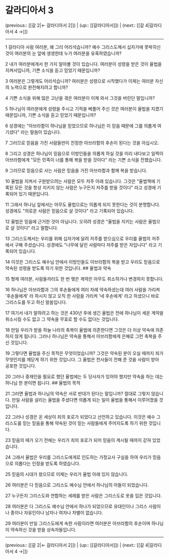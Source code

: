 # 갈라디아서 3

(previous:: [[갈 2|← 갈라디아서 2]]) | (up:: [[갈라디아서]]) | (next:: [[갈 4|갈라디아서 4 →]])

***




1 
갈라디아 사람 여러분, 왜 그리 어리석습니까? 예수 그리스도께서 십자가에 못박히신 것이 여러분의 눈 앞에 생생한데 누가 여러분을 유혹하였습니까? 



2 
내가 여러분에게서 한 가지 알아볼 것이 있습니다. 여러분이 성령을 받은 것이 율법을 지켜서입니까, 기쁜 소식을 듣고 믿었기 때문입니까? 



3 
여러분은 그렇게도 어리석습니까? 여러분은 성령으로 시작했다가 이제는 여러분 자신의 노력으로 완전해지려고 합니까? 



4 
기쁜 소식을 위해 많은 고난을 겪은 여러분이 이제 와서 그것을 버린단 말입니까? 



5 
하나님이 여러분에게 성령을 주시고 기적을 베풀어 주신 것은 여러분이 율법을 지켰기 때문입니까, 기쁜 소식을 듣고 믿었기 때문입니까? 



6 
성경에는 "아브라함이 하나님을 믿었으므로 하나님은 이 믿음 때문에 그를 의롭게 여기셨다" 라는 말씀이 있습니다. 



7 
그러므로 믿음을 가진 사람들만이 진정한 아브라함의 후손이 된다는 것을 아십시오. 



8 
그리고 성경은 하나님이 믿음으로 이방인들을 의롭게 하실 것을 미리 내다보고 일찍이 아브라함에게 "모든 민족이 너를 통해 복을 받을 것이다" 라는 기쁜 소식을 전했습니다. 



9 
그러므로 믿음으로 사는 사람은 믿음을 가진 아브라함과 함께 복을 받습니다. 



10 
율법을 지켜서 구원받으려는 사람은 모두 저주 아래 있습니다. 그것은 "율법책에 기록된 모든 것을 항상 지키지 않는 사람은 누구든지 저주를 받을 것이다" 라고 성경에 기록되어 있기 때문입니다. 



11 
그래서 하나님 앞에서는 아무도 율법으로는 의롭게 되지 못한다는 것이 분명합니다. 성경에도 "의로운 사람은 믿음으로 살 것이다" 라고 기록되어 있습니다. 



12 
율법은 믿음에 근거한 것이 아닙니다. 오히려 성경은 "율법을 지키는 사람은 율법으로 살 것이다" 라고 말합니다. 



13 
그리스도께서는 우리를 위해 십자가에 달려 저주를 받으심으로 우리를 율법의 저주에서 구해 주셨습니다. 성경에도 "나무에 달린 사람마다 저주를 받은 자입니다" 라고 기록되어 있습니다. 



14 
이것은 그리스도 예수님 안에서 이방인들도 아브라함의 복을 받고 우리도 믿음으로 약속된 성령을 받도록 하기 위한 것입니다. ## 율법과 약속 



15 
형제 여러분, 사람들끼리도 한 번 맺은 계약은 아무도 취소하거나 변경하지 못합니다. 



16 
하나님은 아브라함과 그의 후손들에게 여러 차례 약속하셨는데 여러 사람을 가리켜 '후손들에게' 라 하시지 않고 오직 한 사람을 가리켜 '네 후손에게' 라고 하셨으니 바로 그리스도를 두고 하신 말씀입니다. 



17 
여기서 내가 말하려고 하는 것은 430년 후에 생긴 율법은 전에 하나님이 세운 계약을 취소시킬 수도 없고 그 약속을 무효로 할 수도 없다는 것입니다. 



18 
만일 우리가 받을 하늘 나라의 축복이 율법에 의존한다면 그것은 더 이상 약속에 의존하지 않게 됩니다. 그러나 하나님은 약속을 통해서 아브라함에게 은혜로 그런 축복을 주신 것입니다. 



19 
그렇다면 율법을 주신 목적은 무엇이었습니까? 그것은 약속된 분이 오실 때까지 죄가 무엇인지를 깨닫게 하기 위한 것입니다. 그 율법은 천사들이 전해 준 것을 사람이 받아 공포한 것입니다. 



20 
그러나 중재인을 필요로 했던 율법에는 두 당사자가 있어야 했지만 약속을 하는 데는 하나님 한 분이면 됩니다. ## 율법의 목적 



21 
그러면 율법과 하나님의 약속은 서로 반대가 된다는 말입니까? 절대로 그렇지 않습니다. 만일 사람을 살리는 율법을 주셨다면 의롭게 되는 일이 율법을 통해서 이루어졌을 것입니다. 



22 
그러나 성경은 온 세상이 죄의 포로가 되었다고 선언하고 있습니다. 이것은 예수 그리스도를 믿는 믿음을 통해 약속된 것이 믿는 사람들에게 주어지도록 하기 위한 것입니다. 



23 
믿음의 때가 오기 전에는 우리가 죄의 포로가 되어 믿음이 계시될 때까지 갇혀 있었습니다. 



24 
그래서 율법은 우리를 그리스도에게로 인도하는 가정교사 구실을 하여 우리가 믿음으로 의롭다는 인정을 받도록 하였습니다. 



25 
믿음의 시대가 왔으므로 이제는 우리가 율법 아래 있지 않습니다. 



26 
여러분은 다 믿음으로 그리스도 예수님 안에서 하나님의 아들이 되었습니다. 



27 
누구든지 그리스도와 연합하는 세례를 받은 사람은 그리스도로 옷을 입은 것입니다. 



28 
여러분은 다 그리스도 예수님 안에서 하나가 되었으므로 유대인이나 그리스 사람이나 종이나 자유인이나 남자나 여자나 차별이 없습니다. 



29 
여러분이 만일 그리스도에게 속한 사람이라면 여러분은 아브라함의 후손이며 하나님이 약속하신 것을 받을 상속자들입니다.

***

(previous:: [[갈 2|← 갈라디아서 2]]) | (up:: [[갈라디아서]]) | (next:: [[갈 4|갈라디아서 4 →]])
